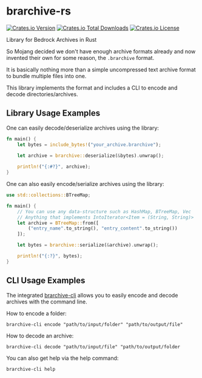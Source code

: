 # brarchive-rs

[![Crates.io Version](https://img.shields.io/crates/v/brarchive)](https://crates.io/crates/brarchive)
[![Crates.io Total Downloads](https://img.shields.io/crates/d/brarchive)](https://crates.io/crates/brarchive)
[![Crates.io License](https://img.shields.io/crates/l/brarchive)](https://github.com/theaddonn/brarchive/blob/main/LICENSE)

Library for Bedrock Archives in Rust

So Mojang decided we don't have enough archive formats already and now invented their own for some reason, the `.brarchive` format.

It is basically nothing more than a simple uncompressed text archive format to bundle multiple files into one.

This library implements the format and includes a CLI to encode and decode directories/archives.

## Library Usage Examples

One can easily decode/deserialize archives using the library:

```rust
fn main() {
    let bytes = include_bytes!("your_archive.brarchive");
    
    let archive = brarchive::deserialize(&bytes).unwrap();

    println!("{:#?}", archive);
}
```

One can also easily encode/serialize archives using the library:

```rust
use std::collections::BTreeMap;

fn main() {
    // You can use any data-structure such as HashMap, BTreeMap, Vec
    // Anything that implements IntoIterator<Item = (String, String)>
    let archive = BTreeMap::from([
        ("entry_name".to_string(), "entry_content".to_string())
    ]);

    let bytes = brarchive::serialize(&archive).unwrap();

    println!("{:?}", bytes);
}
```

## CLI Usage Examples

The integrated [brarchive-cli](https://crates.io/crates/brarchive-cli) allows you
to easily encode and decode archives with the command line. 

How to encode a folder:

```shell
brarchive-cli encode "path/to/input/folder" "path/to/output/file"
```

How to decode an archive:

```shell
brarchive-cli decode "path/to/input/file" "path/to/output/folder
```

You can also get help via the help command:

```shell
brarchive-cli help
```
